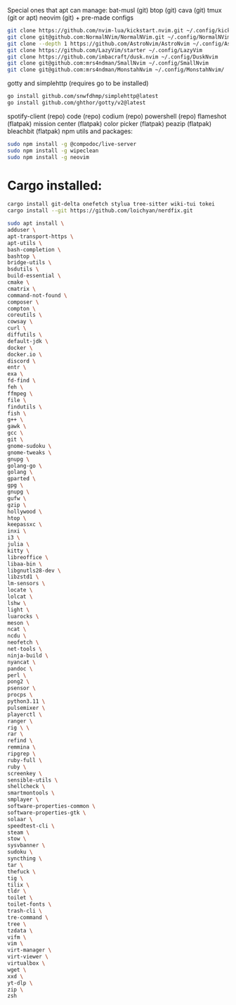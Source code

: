 Special ones that apt can manage:
bat-musl (git)
btop (git)
cava (git)
tmux (git or apt)
neovim (git) + pre-made configs
```bash
git clone https://github.com/nvim-lua/kickstart.nvim.git ~/.config/kickstart-nvim
git clone git@github.com:NormalNVim/NormalNVim.git ~/.config/NormalNVim
git clone --depth 1 https://github.com/AstroNvim/AstroNvim ~/.config/AstroNvim
git clone https://github.com/LazyVim/starter ~/.config/LazyVim
git clone https://github.com/imbacraft/dusk.nvim ~/.config/DuskNvim
git clone git@github.com:mrs4ndman/SmallNvim ~/.config/SmallNvim
git clone git@github.com:mrs4ndman/MonstahNvim ~/.config/MonstahNvim/
```
gotty and simplehttp (requires go to be installed)
```bash
go install github.com/snwfdhmp/simplehttp@latest
go install github.com/ghthor/gotty/v2@latest
```
spotify-client (repo)
code (repo)
codium (repo)
powershell (repo)
flameshot (flatpak)
mission center (flatpak)
color picker (flatpak)
peazip (flatpak)
bleachbit (flatpak)
npm utils and packages:
```bash
sudo npm install -g @compodoc/live-server
sudo npm install -g wipeclean
sudo npm install -g neovim
```

# Cargo installed:
```bash
cargo install git-delta onefetch stylua tree-sitter wiki-tui tokei
cargo install --git https://github.com/loichyan/nerdfix.git
```

```bash
sudo apt install \
adduser \
apt-transport-https \
apt-utils \
bash-completion \
bashtop \
bridge-utils \
bsdutils \
build-essential \
cmake \
cmatrix \
command-not-found \
composer \
compton \
coreutils \
cowsay \
curl \
diffutils \
default-jdk \
docker \
docker.io \
discord \
entr \
exa \
fd-find \
feh \
ffmpeg \
file \
findutils \
fish \
g++ \
gawk \
gcc \
git \
gnome-sudoku \
gnome-tweaks \
gnupg \
golang-go \
golang \
gparted \
gpg \
gnupg \
gufw \
gzip \
hollywood \
htop \
keepassxc \
inxi \
i3 \
julia \
kitty \
libreoffice \
libaa-bin \
libgnutls28-dev \
libzstd1 \
lm-sensors \
locate \
lolcat \
lshw \
light \
luarocks \
meson \
ncat \
ncdu \
neofetch \
net-tools \
ninja-build \
nyancat \
pandoc \
perl \
pong2 \
psensor \
procps \
python3.11 \
pulsemixer \
playerctl \
ranger \
rig \ \
rar \
refind \
remmina \
ripgrep \
ruby-full \
ruby \
screenkey \
sensible-utils \
shellcheck \
smartmontools \
smplayer \
software-properties-common \
software-properties-gtk \
solaar \
speedtest-cli \
steam \
stow \
sysvbanner \
sudoku \
syncthing \
tar \
thefuck \
tig \
tilix \
tldr \
toilet \
toilet-fonts \
trash-cli \
tre-command \
tree \
tzdata \
vifm \
vim \
virt-manager \
virt-viewer \
virtualbox \
wget \
xxd \
yt-dlp \
zip \
zsh 
```
